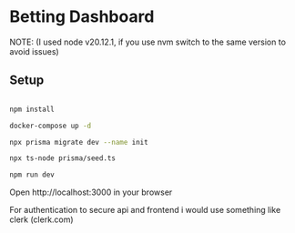 # Betting Dashboard

NOTE: (I used node v20.12.1, if you use nvm switch to the same version to avoid issues)

## Setup

```bash

npm install

docker-compose up -d

npx prisma migrate dev --name init

npx ts-node prisma/seed.ts

npm run dev
```

Open http://localhost:3000 in your browser

For authentication to secure api and frontend i would use something like clerk (clerk.com)
